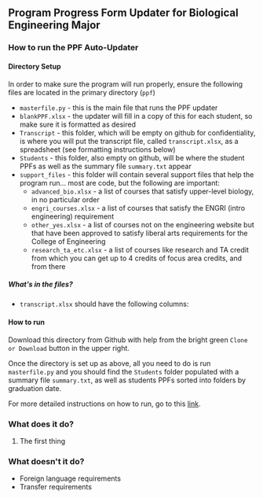 ## Program Progress Form Updater for Biological Engineering Major

### How to run the PPF Auto-Updater
#### Directory Setup
In order to make sure the program will run properly, ensure the following files are located in the primary directory (`ppf`)
- `masterfile.py` - this is the main file that runs the PPF updater
- `blankPPF.xlsx` - the updater will fill in a copy of this for each student, so make sure it is formatted as desired
- `Transcript` - this folder, which will be empty on github for confidentiality, is where you will put the transcript file, called `transcript.xlsx`, as a spreadsheet (see formatting instructions below)
- `Students` - this folder, also empty on github, will be where the student PPFs as well as the summary file `summary.txt` appear
- `support_files` - this folder will contain several support files that help the program run... most are code, but the following are important:
    - `advanced_bio.xlsx` - a list of courses that satisfy upper-level biology, in no particular order
    - `engri_courses.xlsx` - a list of courses that satisfy the ENGRI (intro engineering) requirement
    - `other_yes.xlsx` - a list of courses not on the engineering website but that have been approved to satisfy liberal arts requirements for the College of Engineering
    - `research_ta_etc.xlsx` - a list of courses like research and TA credit from which you can get up to 4 credits of focus area credits, and from there 
    
##### What's in the files?
- `transcript.xlsx` should have the following columns:

#### How to run
Download this directory from Github with help from the bright green `Clone or Download` button in the upper right.  

Once the directory is set up as above, all you need to do is run `masterfile.py` and you should find the `Students` folder populated with a summary file `summary.txt`, as well as students PPFs sorted into folders by graduation date.  

For more detailed instructions on how to run, go to this [link](https://docs.google.com/document/d/1Kkpzor1BxUQBxaVvzJz5Bn-kCEVqtxRTXGclJUnE4t8/edit?usp=sharing).

### What does it do?
1.  The first thing 

### What doesn't it do?
- Foreign language requirements
- Transfer requirements
